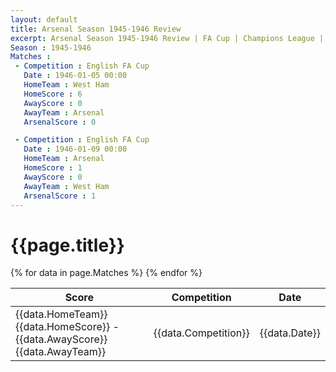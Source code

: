 ```yaml
---
layout: default
title: Arsenal Season 1945-1946 Review
excerpt: Arsenal Season 1945-1946 Review | FA Cup | Champions League | League Cup 
Season : 1945-1946
Matches :
 - Competition : English FA Cup
   Date : 1946-01-05 00:00
   HomeTeam : West Ham
   HomeScore : 6
   AwayScore : 0
   AwayTeam : Arsenal
   ArsenalScore : 0

 - Competition : English FA Cup
   Date : 1946-01-09 00:00
   HomeTeam : Arsenal
   HomeScore : 1
   AwayScore : 0
   AwayTeam : West Ham
   ArsenalScore : 1
---
```



<div class="container">
    <h1>{{page.title}}</h1>
    <div class="responsive-table card-panel hoverable">
        <table class="highlight">
            <thead>
                <tr>
                    <th>Score</th>
                    <th>Competition</th>
                    <th>Date</th>
                </tr>
            </thead>
            <tbody>
                {% for data in page.Matches %}
                <tr>
                    <td>{{data.HomeTeam}} {{data.HomeScore}} - {{data.AwayScore}} {{data.AwayTeam}} </td>
                    <td>{{data.Competition}}</td>
                    <td>{{data.Date}}</td>
                </tr>
                {% endfor %}
            </tbody>
        </table>
    </div>
</div>